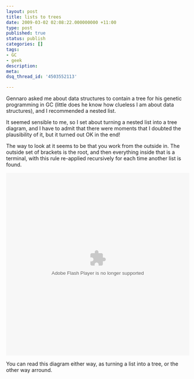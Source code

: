 ```yaml
---
layout: post
title: lists to trees
date: 2009-03-02 02:08:22.000000000 +11:00
type: post
published: true
status: publish
categories: []
tags:
- GC
- geek
description:
meta:
dsq_thread_id: '4503552113'

---
```

<p>Gennaro asked me about data structures to contain a tree for his genetic programming in GC (little does he know how clueless I am about data structures), and I recommended a nested list.</p>
<p>It seemed sensible to me, so I set about turning a nested list into a tree diagram, and I have to admit that there were moments that I doubted the plausibility of it, but it turned out OK in the end!</p>
<p>The way to look at it seems to be that you work from the outside in. The outside set of brackets is the root, and then everything inside that is a terminal, with this rule re-applied recursively for each time another list is found.</p>
<p><embed src="Images/list-to-tree.swf" type="application/x-shockwave-flash" pluginspage="http://www.macromedia.com/shockwave/download/" width="500" height="500"></embed></p>
<p>You can read this diagram either way, as turning a list into a tree, or the other way arround.</p>
